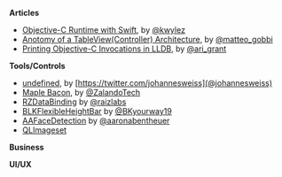 **Articles**

* [Objective-C Runtime with Swift](http://blog.corywiles.com/objective-c-runtime-with-swfit), by [@kwylez](https://twitter.com/kwylez)
* [Anotomy of a TableView(Controller) Architecture](http://matteogobbi.github.io/blog/2015/03/22/anotomy-of-a-tableview-controller-architecture/), by [@matteo_gobbi](https://twitter.com/matteo_gobbi)
* [Printing Objective-C Invocations in LLDB](http://arigrant.com/blog/2014/2/18/chisels-print-invocation-command), by [@ari_grant](https://twitter.com/ari_grant)


**Tools/Controls**

* [undefined](https://github.com/weissi/swift-undefined), by [https://twitter.com/johannesweiss](@johannesweiss)
* [Maple Bacon](https://github.com/zalando/MapleBacon), by [@ZalandoTech](https://twitter.com/ZalandoTech)
* [RZDataBinding](https://github.com/Raizlabs/RZDataBinding) by [@raizlabs](https://twitter.com/raizlabs)
* [BLKFlexibleHeightBar](https://github.com/bryankeller/BLKFlexibleHeightBar) by [@BKyourway19](https://twitter.com/BKyourway19)
* [AAFaceDetection](https://github.com/aaronabentheuer/AAFaceDetection) by [@aaronabentheuer](https://twitter.com/aaronabentheuer)
* [QLImageset](https://github.com/qfish/QLImageset)

**Business**

**UI/UX**
